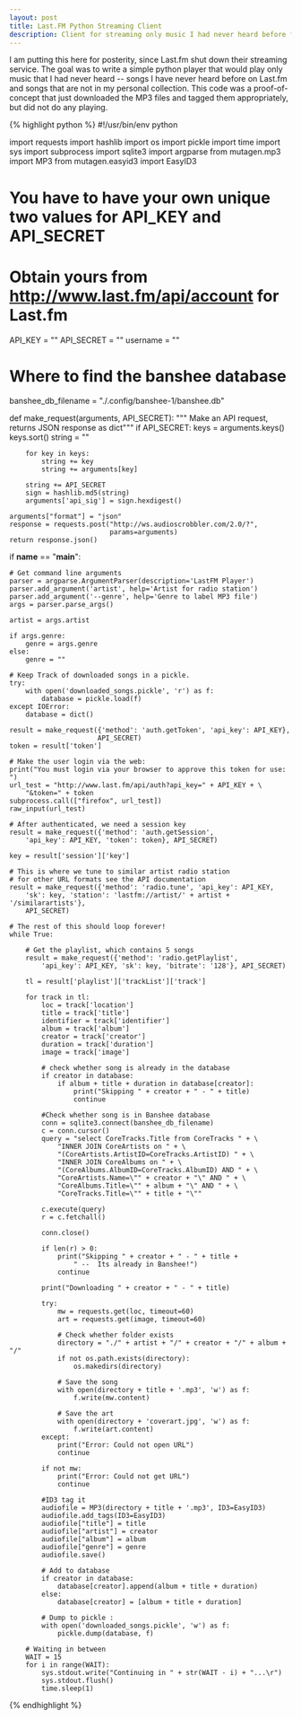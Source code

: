```yaml
---
layout: post
title: Last.FM Python Streaming Client
description: Client for streaming only music I had never heard before from the old Last.FM service.
---
```


I am putting this here for posterity, since Last.fm shut down their streaming service.  The goal was to write a simple python player that would play only music that I had never heard -- songs I have never heard before on Last.fm and songs that are not in my personal collection.  This code was a proof-of-concept that just downloaded the MP3 files and tagged them appropriately, but did not do any playing.

{% highlight python %}
#!/usr/bin/env python

import requests
import hashlib
import os
import pickle
import time
import sys
import subprocess
import sqlite3
import argparse
from mutagen.mp3 import MP3
from mutagen.easyid3 import EasyID3

# You have to have your own unique two values for API_KEY and API_SECRET
# Obtain yours from http://www.last.fm/api/account for Last.fm
API_KEY = ""
API_SECRET = ""
username = ""

# Where to find the banshee database
banshee_db_filename = "./.config/banshee-1/banshee.db"


def make_request(arguments, API_SECRET):
    """ Make an API request, returns JSON response as dict"""
    if API_SECRET:
        keys = arguments.keys()
        keys.sort()
        string = ""

        for key in keys:
            string += key
            string += arguments[key]

        string += API_SECRET
        sign = hashlib.md5(string)
        arguments['api_sig'] = sign.hexdigest()

    arguments["format"] = "json"
    response = requests.post("http://ws.audioscrobbler.com/2.0/?",
                             params=arguments)
    return response.json()


if __name__ == "__main__":

    # Get command line arguments
    parser = argparse.ArgumentParser(description='LastFM Player')
    parser.add_argument('artist', help='Artist for radio station')
    parser.add_argument('--genre', help='Genre to label MP3 file')
    args = parser.parse_args()

    artist = args.artist

    if args.genre:
        genre = args.genre
    else:
        genre = ""

    # Keep Track of downloaded songs in a pickle.
    try:
        with open('downloaded_songs.pickle', 'r') as f:
            database = pickle.load(f)
    except IOError:
        database = dict()

    result = make_request({'method': 'auth.getToken', 'api_key': API_KEY},
                          API_SECRET)
    token = result['token']

    # Make the user login via the web:
    print("You must login via your browser to approve this token for use:  ")
    url_test = "http://www.last.fm/api/auth?api_key=" + API_KEY + \
        "&token=" + token
    subprocess.call(["firefox", url_test])
    raw_input(url_test)

    # After authenticated, we need a session key
    result = make_request({'method': 'auth.getSession',
        'api_key': API_KEY, 'token': token}, API_SECRET)

    key = result['session']['key']

    # This is where we tune to similar artist radio station
    # for other URL formats see the API documentation
    result = make_request({'method': 'radio.tune', 'api_key': API_KEY,
        'sk': key, 'station': 'lastfm://artist/' + artist + '/similarartists'},
        API_SECRET)

    # The rest of this should loop forever!
    while True:

        # Get the playlist, which contains 5 songs
        result = make_request({'method': 'radio.getPlaylist',
            'api_key': API_KEY, 'sk': key, 'bitrate': '128'}, API_SECRET)

        tl = result['playlist']['trackList']['track']

        for track in tl:
            loc = track['location']
            title = track['title']
            identifier = track['identifier']
            album = track['album']
            creator = track['creator']
            duration = track['duration']
            image = track['image']

            # check whether song is already in the database
            if creator in database:
                if album + title + duration in database[creator]:
                    print("Skipping " + creator + " - " + title)
                    continue

            #Check whether song is in Banshee database
            conn = sqlite3.connect(banshee_db_filename)
            c = conn.cursor()
            query = "select CoreTracks.Title from CoreTracks " + \
                "INNER JOIN CoreArtists on " + \
                "(CoreArtists.ArtistID=CoreTracks.ArtistID) " + \
                "INNER JOIN CoreAlbums on " + \
                "(CoreAlbums.AlbumID=CoreTracks.AlbumID) AND " + \
                "CoreArtists.Name=\"" + creator + "\" AND " + \
                "CoreAlbums.Title=\"" + album + "\" AND " + \
                "CoreTracks.Title=\"" + title + "\""

            c.execute(query)
            r = c.fetchall()

            conn.close()

            if len(r) > 0:
                print("Skipping " + creator + " - " + title +
                    " --  Its already in Banshee!")
                continue

            print("Downloading " + creator + " - " + title)

            try:
                mw = requests.get(loc, timeout=60)
                art = requests.get(image, timeout=60)

                # Check whether folder exists
                directory = "./" + artist + "/" + creator + "/" + album + "/"
                if not os.path.exists(directory):
                    os.makedirs(directory)

                # Save the song
                with open(directory + title + '.mp3', 'w') as f:
                    f.write(mw.content)

                # Save the art
                with open(directory + 'coverart.jpg', 'w') as f:
                    f.write(art.content)
            except:
                print("Error: Could not open URL")
                continue

            if not mw:
                print("Error: Could not get URL")
                continue

            #ID3 tag it
            audiofile = MP3(directory + title + '.mp3', ID3=EasyID3)
            audiofile.add_tags(ID3=EasyID3)
            audiofile["title"] = title
            audiofile["artist"] = creator
            audiofile["album"] = album
            audiofile["genre"] = genre
            audiofile.save()

            # Add to database
            if creator in database:
                database[creator].append(album + title + duration)
            else:
                database[creator] = [album + title + duration]

            # Dump to pickle :
            with open('downloaded_songs.pickle', 'w') as f:
                pickle.dump(database, f)

        # Waiting in between
        WAIT = 15
        for i in range(WAIT):
            sys.stdout.write("Continuing in " + str(WAIT - i) + "...\r")
            sys.stdout.flush()
            time.sleep(1)
            
{% endhighlight %}
